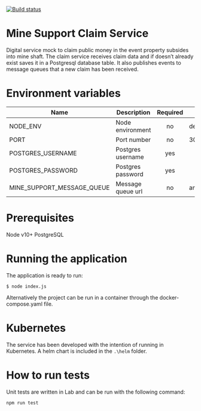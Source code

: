 [![Build status](https://defradev.visualstudio.com/DEFRA_FutureFarming/_apis/build/status/defra-ff-mine-support-claim-service-spike)](https://defradev.visualstudio.com/DEFRA_FutureFarming/_build/latest?definitionId=0)

# Mine Support Claim Service
Digital service mock to claim public money in the event property subsides into mine shaft.  The claim service receives claim data and if doesn’t already exist saves it in a Postgresql database table.  It also publishes events to message queues that a new claim has been received.

# Environment variables
|Name|Description|Required|Default|Valid|Notes|
|---|---|:---:|---|---|---|
|NODE_ENV|Node environment|no|development|development,test,production||
|PORT|Port number|no|3003|||
|POSTGRES_USERNAME|Postgres username|yes||||
|POSTGRES_PASSWORD|Postgres password|yes||||
|MINE_SUPPORT_MESSAGE_QUEUE|Message queue url|no|amqp://localhost|||

# Prerequisites
Node v10+
PostgreSQL

# Running the application
The application is ready to run:

`$ node index.js`

Alternatively the project can be run in a container through the docker-compose.yaml file.

# Kubernetes
The service has been developed with the intention of running in Kubernetes.  A helm chart is included in the `.\helm` folder.

# How to run tests
Unit tests are written in Lab and can be run with the following command:

`npm run test`

